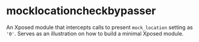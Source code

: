 mocklocationcheckbypasser
=========================

An Xposed module that intercepts calls to present `mock_location` setting as `'0'`. Serves as an illustration on how to build a minimal Xposed module.
